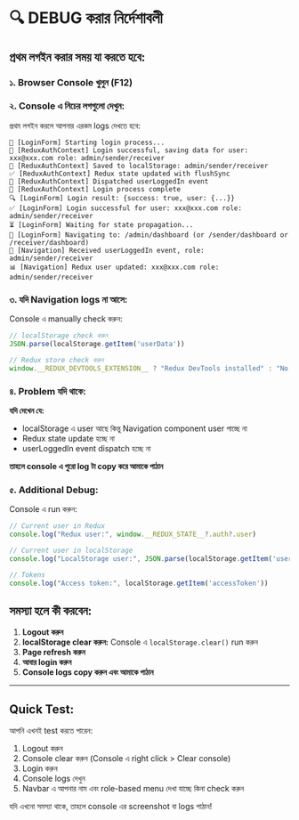 # 🔍 DEBUG করার নির্দেশাবলী

## প্রথম লগইন করার সময় যা করতে হবে:

### ১. Browser Console খুলুন (F12)

### ২. Console এ নিচের লগগুলো দেখুন:

প্রথম লগইন করলে আপনার এরকম logs দেখতে হবে:

```
🚀 [LoginForm] Starting login process...
🔐 [ReduxAuthContext] Login successful, saving data for user: xxx@xxx.com role: admin/sender/receiver
💾 [ReduxAuthContext] Saved to localStorage: admin/sender/receiver
✅ [ReduxAuthContext] Redux state updated with flushSync
📢 [ReduxAuthContext] Dispatched userLoggedIn event
🎉 [ReduxAuthContext] Login process complete
🔍 [LoginForm] Login result: {success: true, user: {...}}
✅ [LoginForm] Login successful for user: xxx@xxx.com role: admin/sender/receiver
⏳ [LoginForm] Waiting for state propagation...
🧭 [LoginForm] Navigating to: /admin/dashboard (or /sender/dashboard or /receiver/dashboard)
📢 [Navigation] Received userLoggedIn event, role: admin/sender/receiver
📊 [Navigation] Redux user updated: xxx@xxx.com role: admin/sender/receiver
```

### ৩. যদি Navigation logs না আসে:

Console এ manually check করুন:

```javascript
// localStorage check করুন
JSON.parse(localStorage.getItem('userData'))

// Redux store check করুন
window.__REDUX_DEVTOOLS_EXTENSION__ ? "Redux DevTools installed" : "No Redux DevTools"
```

### ৪. Problem যদি থাকে:

**যদি দেখেন যে:**
- localStorage এ user আছে কিন্তু Navigation component user পাচ্ছে না
- Redux state update হচ্ছে না
- userLoggedIn event dispatch হচ্ছে না

**তাহলে console এ পুরো log টা copy করে আমাকে পাঠান**

### ৫. Additional Debug:

Console এ run করুন:

```javascript
// Current user in Redux
console.log("Redux user:", window.__REDUX_STATE__?.auth?.user)

// Current user in localStorage
console.log("LocalStorage user:", JSON.parse(localStorage.getItem('userData')))

// Tokens
console.log("Access token:", localStorage.getItem('accessToken'))
```

## সমস্যা হলে কী করবেন:

1. **Logout করুন**
2. **localStorage clear করুন:** Console এ `localStorage.clear()` run করুন
3. **Page refresh করুন**
4. **আবার login করুন**
5. **Console logs copy করুন এবং আমাকে পাঠান**

---

## Quick Test:

আপনি এখনই test করতে পারেন:

1. Logout করুন
2. Console clear করুন (Console এ right click > Clear console)
3. Login করুন
4. Console logs দেখুন
5. Navbar এ আপনার নাম এবং role-based menu দেখা যাচ্ছে কিনা check করুন

যদি এখনো সমস্যা থাকে, তাহলে console এর screenshot বা logs পাঠান!
